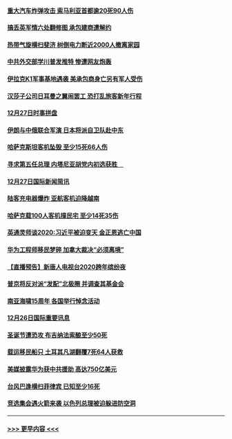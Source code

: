 #### [重大汽车炸弹攻击 索马利亚首都逾20死90人伤](../pages/prog202/a102739413.md?t=12281922) 
#### [搞丢英军情六处翻修图 承包建商遭解约](../pages/prog202/a102739401.md?t=12281922) 
#### [热带气旋横扫斐济 树倒电力断近2000人撤离家园](../pages/prog202/a102739251.md?t=12281922) 
#### [中共外交部学川普发推特 惨遭网友炮轰](../pages/prog202/a102739216.md?t=12281922) 
#### [伊拉克K1军事基地遇袭 美承包商身亡另有军人受伤](../pages/prog202/a102739183.md?t=12281922) 
#### [汉莎子公司日耳曼之翼闹罢工 恐打乱旅客新年行程](../pages/prog202/a102739172.md?t=12281922) 
#### [12月27日时事拼盘](../pages/prog202/a102738992.md?t=12281922) 
#### [伊朗与中俄联合军演 日本将派自卫队赴中东](../pages/prog202/a102738823.md?t=12281922) 
#### [哈萨克斯坦客机坠毁 至少15死66人伤](../pages/prog202/a102738606.md?t=12281922) 
#### [寻求第五任总理 内塔尼亚胡党内初选获胜　](../pages/prog202/a102738772.md?t=12281922) 
#### [12月27日国际新闻简讯](../pages/prog202/a102738604.md?t=12281922) 
#### [陆客充电器爆炸 亚航客机迫降越南](../pages/prog202/a102738530.md?t=12281922) 
#### [哈萨克载100人客机撞民宅 至少14死35伤](../pages/prog202/a102738485.md?t=12281922) 
#### [英通灵师谈2020:习近平被迫变天 金正恩逃亡中国](../pages/prog202/a102738340.md?t=12281922) 
#### [华为工程师移民梦碎 加拿大裁决“必须离境”](../pages/prog202/a102738306.md?t=12281922) 
#### [【直播预告】新唐人电视台2020跨年缤纷夜](../pages/prog202/a102738273.md?t=12281922) 
#### [普京将反对派“发配”北极圈 并调查其基金会](../pages/prog202/a102738056.md?t=12281922) 
#### [南亚海啸15周年 各国举行悼念活动](../pages/prog202/a102738043.md?t=12281922) 
#### [12月26日国际重要讯息](../pages/prog202/a102737872.md?t=12281922) 
#### [圣诞节遭恐攻 布吉纳法索酿至少50死](../pages/prog202/a102737869.md?t=12281922) 
#### [载运移民船只 土耳其凡湖翻覆7死64人获救](../pages/prog202/a102737839.md?t=12281922) 
#### [美媒披露华为获中共援助 高达750亿美元](../pages/prog202/a102737744.md?t=12281922) 
#### [台风巴逢横扫菲律宾 已知至少16死](../pages/prog202/a102737673.md?t=12281922) 
#### [竞选集会遇火箭来袭 以色列总理被迫躲进防空洞](../pages/prog202/a102737659.md?t=12281922) 

----
#### [ >>> 更早内容 <<< ](../indexes/prog202-earlier.md)
